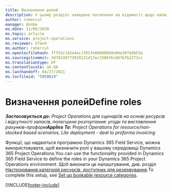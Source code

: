 ```yaml
---
title: Визначення ролей
description: У цьому розділі наведено посилання на відомості щодо налаштування категорій ресурсу.
author: ruhercul
manager: Annbe
ms.date: 11/05/2020
ms.topic: article
ms.service: project-operations
ms.reviewer: kfend
ms.author: ruhercul
ms.openlocfilehash: fff52c142e4ac1f01fe86808094e94e3974db53a
ms.sourcegitcommit: 3d78338773929121d17ec3386f6cb67bfb2272cc
ms.translationtype: HT
ms.contentlocale: uk-UA
ms.lasthandoff: 04/27/2021
ms.locfileid: "5950019"
---
```

# <a name="define-roles"></a><span data-ttu-id="8659e-103">Визначення ролей</span><span class="sxs-lookup"><span data-stu-id="8659e-103">Define roles</span></span>

<span data-ttu-id="8659e-104">_**Застосовується до:** Project Operations для сценаріїв на основі ресурсів і відсутності запасів, полегшене розгортання: угоди та виставлення рахунків-проформ_</span><span class="sxs-lookup"><span data-stu-id="8659e-104">_**Applies To:** Project Operations for resource/non-stocked based scenarios, Lite deployment - deal to proforma invoicing_</span></span>

<span data-ttu-id="8659e-105">Функції, що надаються програмою Dynamics 365 Field Service, можна використовувати, щоб визначити ролі у вашому середовищі Dynamics 365 Project Operations.</span><span class="sxs-lookup"><span data-stu-id="8659e-105">You can use the functionality provided in Dynamics 365 Field Service to define the roles in your Dynamics 365 Project Operations environment.</span></span> <span data-ttu-id="8659e-106">Щоб виконати це налаштування, див. розділ [Настроювання категорій ресурсів, доступних для резервування](/dynamics365/field-service/set-up-bookable-resource-categories).</span><span class="sxs-lookup"><span data-stu-id="8659e-106">To complete this setup, see [Set up bookable resource categories](/dynamics365/field-service/set-up-bookable-resource-categories).</span></span>


[!INCLUDE[footer-include](../includes/footer-banner.md)]